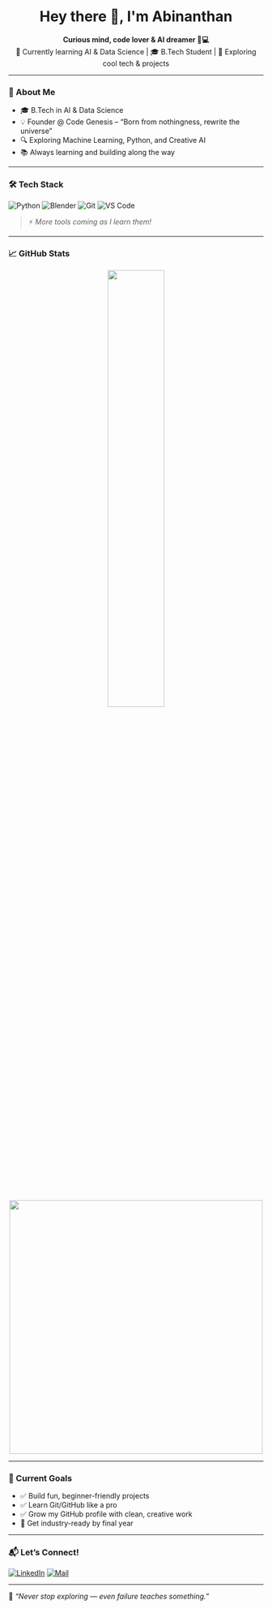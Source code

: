 <h1 align="center">Hey there 👋, I'm Abinanthan</h1>

<p align="center">
  <b>Curious mind, code lover & AI dreamer 💭💻</b><br>
  🌱 Currently learning AI & Data Science | 🎓 B.Tech Student | 🔬 Exploring cool tech & projects
</p>

---

### 🚀 About Me

- 🎓 B.Tech in AI & Data Science  
- 💡 Founder @ Code Genesis – “Born from nothingness, rewrite the universe”  
- 🔍 Exploring Machine Learning, Python, and Creative AI  
- 📚 Always learning and building along the way  

---

### 🛠️ Tech Stack

![Python](https://img.shields.io/badge/Python-3776AB?style=for-the-badge&logo=python&logoColor=white)
![Blender](https://img.shields.io/badge/Blender-F5792A?style=for-the-badge&logo=blender&logoColor=white)
![Git](https://img.shields.io/badge/Git-F05032?style=for-the-badge&logo=git&logoColor=white)
![VS Code](https://img.shields.io/badge/VS%20Code-007ACC?style=for-the-badge&logo=visual-studio-code&logoColor=white)

> ⚡ *More tools coming as I learn them!*

---

### 📈 GitHub Stats

<div align="center">
  <img src="https://github-readme-stats.vercel.app/api?username=Abinanthan-CG&show_icons=true&theme=tokyonight" width="47%"/>
  <img src="https://github-readme-streak-stats.herokuapp.com/?user=Abinanthan-CG&theme=tokyonight" width="500" />
</div>

---

### 🎯 Current Goals

- ✅ Build fun, beginner-friendly projects
- ✅ Learn Git/GitHub like a pro
- ✅ Grow my GitHub profile with clean, creative work
- 🚀 Get industry-ready by final year

---

### 📬 Let’s Connect!

[![LinkedIn](https://img.shields.io/badge/-LinkedIn-0A66C2?style=for-the-badge&logo=linkedin&logoColor=white)](https://www.linkedin.com/in/abinanthan-d-6a157529a?utm_source=share&utm_campaign=share_via&utm_content=profile&utm_medium=android_app)
[![Mail](https://img.shields.io/badge/-Email-D14836?style=for-the-badge&logo=gmail&logoColor=white)](mailto:dabinanthan@gmail.com)

---

🧠 *“Never stop exploring — even failure teaches something.”*
